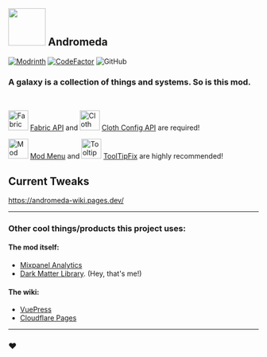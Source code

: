 ## <img src="https://github.com/melontini/andromeda/assets/104443436/f8724c6c-f15b-49ca-9f42-b7ae01d1e64a" width="75" height="75"> Andromeda

[![Modrinth](https://img.shields.io/modrinth/dt/TseYlb0f?logo=modrinth&color=mint)](https://modrinth.com/mod/andromeda)
[![CodeFactor](https://www.codefactor.io/repository/github/constellation-mc/andromeda/badge)](https://www.codefactor.io/repository/github/melontini/andromeda)
![GitHub](https://img.shields.io/github/license/constellation-mc/andromeda)

### A galaxy is a collection of things and systems. So is this mod.

<br/>

<img alt="Fabric API icon" src="https://cdn.modrinth.com/data/P7dR8mSH/icon.png" width="40" height="40"></img> [Fabric API](https://modrinth.com/mod/fabric-api) and <img alt="Cloth Config icon" src="https://cdn.modrinth.com/data/9s6osm5g/icon.png" width="40" height="40"> [Cloth Config API](https://modrinth.com/mod/cloth-config) are required!

<img alt="Mod Menu icon" src="https://cdn.modrinth.com/data/mOgUt4GM/icon.png" width="40" height="40"></img> [Mod Menu](https://modrinth.com/mod/modmenu) and <img alt="TooltipFix icon" src="https://cdn.modrinth.com/data/2RKFTmiB/e2ebd2a3e0b5f30ed8d1084b79c568895a12f656.png" width="40" height="40"> [ToolTipFix](https://modrinth.com/mod/modmenu) are highly recommended!

## Current Tweaks

https://andromeda-wiki.pages.dev/

***

### Other cool things/products this project uses:

#### The mod itself:<br/>
- [Mixpanel Analytics](https://mixpanel.com/home)
- [Dark Matter Library](https://github.com/melontini/dark-matter). (Hey, that's me!)

#### The wiki:<br/>
- [VuePress](https://v2.vuepress.vuejs.org/)
- [Cloudflare Pages](https://pages.cloudflare.com/)

***

### ❤️
